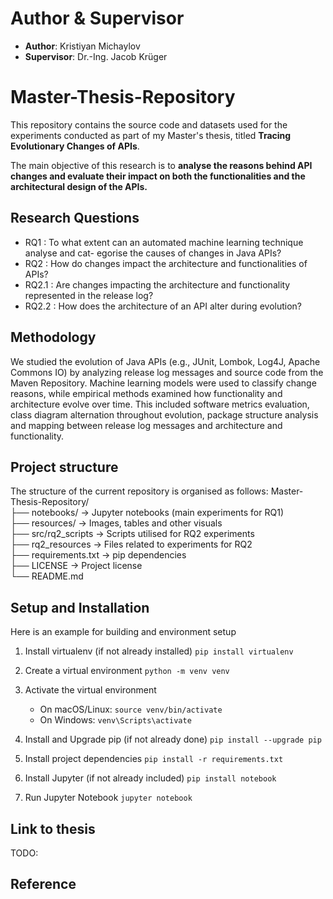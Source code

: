 # Author & Supervisor
- **Author**: Kristiyan Michaylov
- **Supervisor**: Dr.-Ing. Jacob Krüger

# Master-Thesis-Repository
This repository contains the source code and datasets used for the experiments conducted as part of my Master's thesis, titled **Tracing Evolutionary Changes of APIs**.

The main objective of this research is to **analyse the reasons behind API changes and evaluate their impact on both the functionalities and the architectural design of the APIs.**

## Research Questions
- RQ1 : To what extent can an automated machine learning technique analyse and cat-
egorise the causes of changes in Java APIs?
- RQ2 : How do changes impact the architecture and functionalities of APIs?
- RQ2.1 : Are changes impacting the architecture and functionality represented
in the release log?
- RQ2.2 : How does the architecture of an API alter during evolution?
## Methodology
We studied the evolution of Java APIs (e.g., JUnit, Lombok, Log4J, Apache Commons IO) by analyzing release log messages and source code from the Maven Repository.
Machine learning models were used to classify change reasons, while empirical methods examined how functionality and architecture evolve over time.
This included software metrics evaluation, class diagram alternation throughout evolution, package structure analysis and mapping between release log messages and architecture and functionality.

## Project structure 
The structure of the current repository is organised as follows:
Master-Thesis-Repository/ \
├── notebooks/             &rarr; Jupyter notebooks (main experiments for RQ1) \
├── resources/             &rarr; Images, tables and other visuals \
├── src/rq2_scripts        &rarr; Scripts utilised for RQ2 experiments\
├── rq2_resources          &rarr; Files related to experiments for RQ2 \
├── requirements.txt       &rarr; pip dependencies \
├── LICENSE                &rarr; Project license \
└── README.md 

## Setup and Installation
Here is an example for building and environment setup

1. Install virtualenv (if not already installed)
`pip install virtualenv`

2. Create a virtual environment
`python -m venv venv`

3. Activate the virtual environment

    * On macOS/Linux:
    `source venv/bin/activate`
    * On Windows:
    `venv\Scripts\activate`

4. Install and Upgrade pip (if not already done)
`pip install --upgrade pip`

5. Install project dependencies
`pip install -r requirements.txt`

6. Install Jupyter (if not already included)
`pip install notebook`

7. Run Jupyter Notebook
`jupyter notebook`

## Link to thesis
TODO:

## Reference
